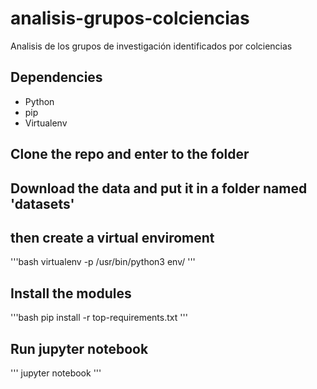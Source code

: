 # analisis-grupos-colciencias
Analisis de los grupos de investigación identificados por colciencias


## Dependencies

 * Python
 * pip
 * Virtualenv

## Clone the repo and enter to the folder

## Download the data and put it in a folder named 'datasets'

## then create a virtual enviroment

'''bash
virtualenv  -p /usr/bin/python3 env/
'''

## Install the modules
'''bash
pip install -r top-requirements.txt
'''

## Run jupyter notebook

'''
jupyter notebook
'''